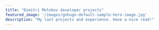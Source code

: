 ```yaml
---
title: "Dimitri Molokov developer projects"
featured_image: '/images/gohugo-default-sample-hero-image.jpg'
description: "My last projects and experience. Have a nice read!"
---
```


